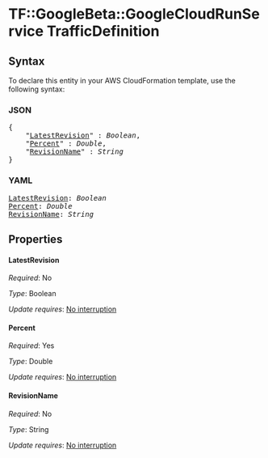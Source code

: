 # TF::GoogleBeta::GoogleCloudRunService TrafficDefinition

## Syntax

To declare this entity in your AWS CloudFormation template, use the following syntax:

### JSON

<pre>
{
    "<a href="#latestrevision" title="LatestRevision">LatestRevision</a>" : <i>Boolean</i>,
    "<a href="#percent" title="Percent">Percent</a>" : <i>Double</i>,
    "<a href="#revisionname" title="RevisionName">RevisionName</a>" : <i>String</i>
}
</pre>

### YAML

<pre>
<a href="#latestrevision" title="LatestRevision">LatestRevision</a>: <i>Boolean</i>
<a href="#percent" title="Percent">Percent</a>: <i>Double</i>
<a href="#revisionname" title="RevisionName">RevisionName</a>: <i>String</i>
</pre>

## Properties

#### LatestRevision

_Required_: No

_Type_: Boolean

_Update requires_: [No interruption](https://docs.aws.amazon.com/AWSCloudFormation/latest/UserGuide/using-cfn-updating-stacks-update-behaviors.html#update-no-interrupt)

#### Percent

_Required_: Yes

_Type_: Double

_Update requires_: [No interruption](https://docs.aws.amazon.com/AWSCloudFormation/latest/UserGuide/using-cfn-updating-stacks-update-behaviors.html#update-no-interrupt)

#### RevisionName

_Required_: No

_Type_: String

_Update requires_: [No interruption](https://docs.aws.amazon.com/AWSCloudFormation/latest/UserGuide/using-cfn-updating-stacks-update-behaviors.html#update-no-interrupt)

